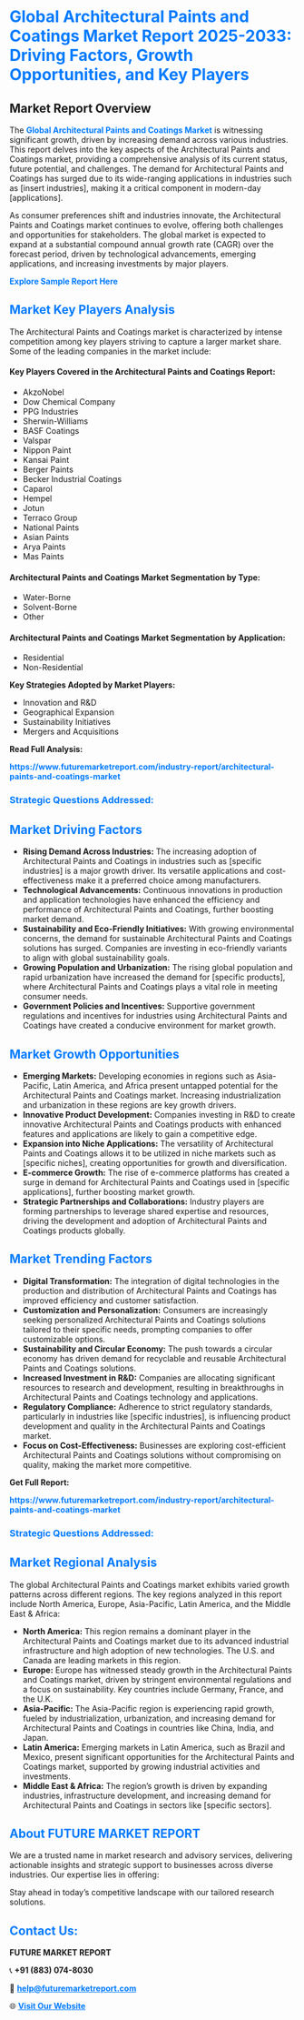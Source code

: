 <h1 style="color: #007BFF;">Global Architectural Paints and Coatings Market Report 2025-2033: Driving Factors, Growth Opportunities, and Key Players</h1>

<section id="overview">
<h2>Market Report Overview</h2>
<p>The <a href="https://www.futuremarketreport.com/industry-report/architectural-paints-and-coatings-market" style="color: #007BFF; text-decoration: none;"><strong>Global Architectural Paints and Coatings Market</strong></a> is witnessing significant growth, driven by increasing demand across various industries. This report delves into the key aspects of the Architectural Paints and Coatings market, providing a comprehensive analysis of its current status, future potential, and challenges. The demand for Architectural Paints and Coatings has surged due to its wide-ranging applications in industries such as [insert industries], making it a critical component in modern-day [applications].</p>
<p>As consumer preferences shift and industries innovate, the Architectural Paints and Coatings market continues to evolve, offering both challenges and opportunities for stakeholders. The global market is expected to expand at a substantial compound annual growth rate (CAGR) over the forecast period, driven by technological advancements, emerging applications, and increasing investments by major players.</p>
</section>

<section id="overview">
<p><a href="https://www.futuremarketreport.com/request-sample/reportId=92748" style="color: #007BFF; text-decoration: none;"><strong>Explore Sample Report Here</strong></a></p>
</section>

<section id="key-players">
<h2 style="color: #007BFF;">Market Key Players Analysis</h2>
<p>The Architectural Paints and Coatings market is characterized by intense competition among key players striving to capture a larger market share. Some of the leading companies in the market include:</p>
<h4>Key Players Covered in the Architectural Paints and Coatings Report:</h4>
<ul><li>AkzoNobel</li><li>Dow Chemical Company</li><li>PPG Industries</li><li>Sherwin-Williams</li><li>BASF Coatings</li><li>Valspar</li><li>Nippon Paint</li><li>Kansai Paint</li><li>Berger Paints</li><li>Becker Industrial Coatings</li><li>Caparol</li><li>Hempel</li><li>Jotun</li><li>Terraco Group</li><li>National Paints</li><li>Asian Paints</li><li>Arya Paints</li><li>Mas Paints</li></ul>
<h4>Architectural Paints and Coatings Market Segmentation by Type:</h4>
<ul><li>Water-Borne</li><li>Solvent-Borne</li><li>Other</li></ul>

<h4>Architectural Paints and Coatings Market Segmentation by Application:</h4>
<ul><li>Residential</li><li>Non-Residential</li></ul>
<p><strong>Key Strategies Adopted by Market Players:</strong></p>
<ul>
<li>Innovation and R&D</li>
<li>Geographical Expansion</li>
<li>Sustainability Initiatives</li>
<li>Mergers and Acquisitions</li>
</ul>
</section>

<section>
<p><strong>Read Full Analysis: </strong></p><a href="https://www.futuremarketreport.com/industry-report/architectural-paints-and-coatings-market" style="color: #007BFF; text-decoration: none;"><strong>https://www.futuremarketreport.com/industry-report/architectural-paints-and-coatings-market</strong></a>
<h3 style="color: #007BFF;">Strategic Questions Addressed:</h3>
</section>

<section id="driving-factors">
<h2 style="color: #007BFF;">Market Driving Factors</h2>
<ul>
<li><strong>Rising Demand Across Industries:</strong> The increasing adoption of Architectural Paints and Coatings in industries such as [specific industries] is a major growth driver. Its versatile applications and cost-effectiveness make it a preferred choice among manufacturers.</li>
<li><strong>Technological Advancements:</strong> Continuous innovations in production and application technologies have enhanced the efficiency and performance of Architectural Paints and Coatings, further boosting market demand.</li>
<li><strong>Sustainability and Eco-Friendly Initiatives:</strong> With growing environmental concerns, the demand for sustainable Architectural Paints and Coatings solutions has surged. Companies are investing in eco-friendly variants to align with global sustainability goals.</li>
<li><strong>Growing Population and Urbanization:</strong> The rising global population and rapid urbanization have increased the demand for [specific products], where Architectural Paints and Coatings plays a vital role in meeting consumer needs.</li>
<li><strong>Government Policies and Incentives:</strong> Supportive government regulations and incentives for industries using Architectural Paints and Coatings have created a conducive environment for market growth.</li>
</ul>
</section>

<section id="growth-opportunities">
<h2 style="color: #007BFF;">Market Growth Opportunities</h2>
<ul>
<li><strong>Emerging Markets:</strong> Developing economies in regions such as Asia-Pacific, Latin America, and Africa present untapped potential for the Architectural Paints and Coatings market. Increasing industrialization and urbanization in these regions are key growth drivers.</li>
<li><strong>Innovative Product Development:</strong> Companies investing in R&D to create innovative Architectural Paints and Coatings products with enhanced features and applications are likely to gain a competitive edge.</li>
<li><strong>Expansion into Niche Applications:</strong> The versatility of Architectural Paints and Coatings allows it to be utilized in niche markets such as [specific niches], creating opportunities for growth and diversification.</li>
<li><strong>E-commerce Growth:</strong> The rise of e-commerce platforms has created a surge in demand for Architectural Paints and Coatings used in [specific applications], further boosting market growth.</li>
<li><strong>Strategic Partnerships and Collaborations:</strong> Industry players are forming partnerships to leverage shared expertise and resources, driving the development and adoption of Architectural Paints and Coatings products globally.</li>
</ul>
</section>

<section id="trending-factors">
<h2 style="color: #007BFF;">Market Trending Factors</h2>
<ul>
<li><strong>Digital Transformation:</strong> The integration of digital technologies in the production and distribution of Architectural Paints and Coatings has improved efficiency and customer satisfaction.</li>
<li><strong>Customization and Personalization:</strong> Consumers are increasingly seeking personalized Architectural Paints and Coatings solutions tailored to their specific needs, prompting companies to offer customizable options.</li>
<li><strong>Sustainability and Circular Economy:</strong> The push towards a circular economy has driven demand for recyclable and reusable Architectural Paints and Coatings solutions.</li>
<li><strong>Increased Investment in R&D:</strong> Companies are allocating significant resources to research and development, resulting in breakthroughs in Architectural Paints and Coatings technology and applications.</li>
<li><strong>Regulatory Compliance:</strong> Adherence to strict regulatory standards, particularly in industries like [specific industries], is influencing product development and quality in the Architectural Paints and Coatings market.</li>
<li><strong>Focus on Cost-Effectiveness:</strong> Businesses are exploring cost-efficient Architectural Paints and Coatings solutions without compromising on quality, making the market more competitive.</li>
</ul>
</section>

<section>
<p><strong>Get Full Report: </strong></p><a href="https://www.futuremarketreport.com/industry-report/architectural-paints-and-coatings-market" style="color: #007BFF; text-decoration: none;"><strong>https://www.futuremarketreport.com/industry-report/architectural-paints-and-coatings-market</strong></a>
<h3 style="color: #007BFF;">Strategic Questions Addressed:</h3>
</section>


<section id="regional-analysis">
<h2 style="color: #007BFF;">Market Regional Analysis</h2>
<p>The global Architectural Paints and Coatings market exhibits varied growth patterns across different regions. The key regions analyzed in this report include North America, Europe, Asia-Pacific, Latin America, and the Middle East & Africa:</p>
<ul>
<li><strong>North America:</strong> This region remains a dominant player in the Architectural Paints and Coatings market due to its advanced industrial infrastructure and high adoption of new technologies. The U.S. and Canada are leading markets in this region.</li>
<li><strong>Europe:</strong> Europe has witnessed steady growth in the Architectural Paints and Coatings market, driven by stringent environmental regulations and a focus on sustainability. Key countries include Germany, France, and the U.K.</li>
<li><strong>Asia-Pacific:</strong> The Asia-Pacific region is experiencing rapid growth, fueled by industrialization, urbanization, and increasing demand for Architectural Paints and Coatings in countries like China, India, and Japan.</li>
<li><strong>Latin America:</strong> Emerging markets in Latin America, such as Brazil and Mexico, present significant opportunities for the Architectural Paints and Coatings market, supported by growing industrial activities and investments.</li>
<li><strong>Middle East & Africa:</strong> The region’s growth is driven by expanding industries, infrastructure development, and increasing demand for Architectural Paints and Coatings in sectors like [specific sectors].</li>
</ul>
</section>

<footer>
<h2 style="color: #007BFF;">About FUTURE MARKET REPORT</h2>
<p>We are a trusted name in market research and advisory services, delivering actionable insights and strategic support to businesses across diverse industries. Our expertise lies in offering:</p>

<p>Stay ahead in today’s competitive landscape with our tailored research solutions.</p>

<h2 style="color: #007BFF;">Contact Us:</h2>
<p><strong>FUTURE MARKET REPORT</strong></p>
<p>📞 <strong>+91 (883) 074-8030</strong></p>
<p>📧 <strong><a href="mailto:help@futuremarketreport.com" style="color: #007BFF;">help@futuremarketreport.com</a></strong></p>
<p>🌐 <strong><a href="https://www.futuremarketreport.com/" style="color: #007BFF;">Visit Our Website</a></strong></p>
</footer>